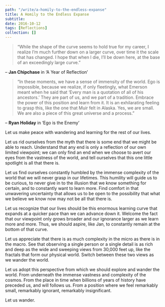```yaml
---
path: "/write/a-homily-to-the-endless-expanse"
title: A Homily to the Endless Expanse
subtitle: 
date: 2016-10-12
tags: [Reflections]
collection: []
---
```


> “While the shape of the curve seems to hold true for my career, I realize I’m much further down on a larger curve, over time it the scale that has changed. I hope that when I die, I’ll be down here, at the base of an exceedingly large curve.”

– **Jan Chipchase** in ‘A Year of Reflection’

> “In these moments, we have a sense of immensity of the world. Ego is impossible, because we realize, if only fleetingly, what Emerson meant when he said that ‘Every man is a quotation of all of his ancestors.’ They are part of us, and we part of a tradition. Embrace the power of this position and learn from it. It is an exhilarating feeling to grasp this, like the one that Muir felt in Alaska. Yes, we are small. We are also a piece of this great universe and a process.”

– **Ryan Holiday** in ‘Ego is the Enemy’

Let us make peace with wandering and learning for the rest of our lives.

Let us rid ourselves from the myth that there is some end that we might be able to reach. Understand that any end is only a reflection of our own limited viewpoint; we can only find an end when we choose to avert our eyes from the vastness of the world, and tell ourselves that this one little spotlight is all that there is.

Let us find ourselves constantly humbled by the immense complexity of the world that we will never grasp in our lifetimes. This humility will guide us to be curious, to never give in to the illusion that we know something for certain, and to constantly want to learn more. Find comfort in that unwavering uncertainty that allows us to be open to the possibility that what we believe we know now may not be all that there is.

Let us recognize that our lives should be this enormous learning curve that expands at a quicker pace than we can advance down it. Welcome the fact that our viewpoint only grows broader and our ignorance larger as we learn more and more. Thus, we should aspire, like Jan, to constantly remain at the bottom of that curve.

Let us appreciate that there is as much complexity in the micro as there is in the macro. See that observing a single person or a single detail is as rich and deep as the wide and sweeping views from 30,000 feet up, like the fractals that form our physical world. Switch between these two views as we wander the world.

Let us adopt this perspective from which we should explore and wander the world. From underneath the immense vastness and complexity of the cosmos. From the place in time when billions of years of history have preceded us, and will follows us. From a position where we feel remarkably small, remarkably ignorant, remarkably insignificant.

Let us wander.
